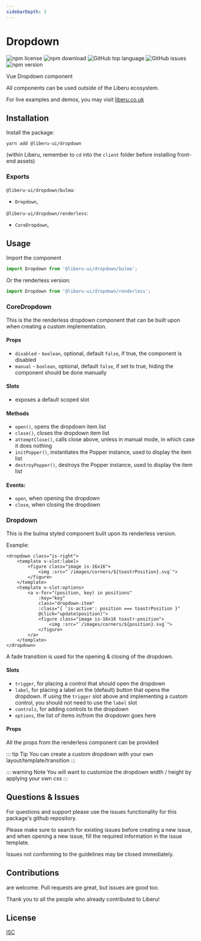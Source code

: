 ```yaml
---
sidebarDepth: 3
---
```


# Dropdown

![npm license](https://img.shields.io/npm/l/@liberu-ui/dropdown.svg) 
![npm download](https://img.shields.io/npm/dm/@liberu-ui/dropdown.svg) 
![GitHub top language](https://img.shields.io/github/languages/top/liberu-ui/dropdown.svg) 
![GitHub issues](https://img.shields.io/github/issues/liberu-ui/dropdown.svg) 
![npm version](https://img.shields.io/npm/v/@liberu-ui/dropdown.svg) 

Vue Dropdown component

All components can be used outside of the Liberu ecosystem.

For live examples and demos, you may visit [liberu.co.uk](https://www.liberu.co.uk)

## Installation

Install the package:
```
yarn add @liberu-ui/dropdown
```

(within Liberu, remember to `cd` into the `client` folder before installing front-end assets)

### Exports

`@liberu-ui/dropdown/bulma`:
- `Dropdown`,

`@liberu-ui/dropdown/renderless`:
- `CoreDropdown`,


## Usage

Import the component
```js
import Dropdown from '@liberu-ui/dropdown/bulma';
```

Or the renderless version:
```js
import Dropdown from '@liberu-ui/dropdown/renderless';
```

### CoreDropdown

This is the the renderless dropdown component that can be built upon when creating a custom implementation.

#### Props
- `disabled` - `boolean`, optional, default `false`, if true, the component is disabled
- `manual` - `boolean`, optional, default `false`, if set to true, hiding the component should be done manually

#### Slots
- exposes a default scoped slot
 
#### Methods
- `open()`, opens the dropdown item list
- `close()`, closes the dropdown item list
- `attemptClose()`, calls close above, unless in manual mode, in which case it does nothing
- `initPopper()`, instantiates the Popper instance, used to display the item list 
- `destroyPopper()`, destroys the Popper instance, used to display the item list 

#### Events:
- `open`, when opening the dropdown
- `close`, when closing the dropdown

### Dropdown

This is the bulma styled component built upon its renderless version.

Example:
```vue
<dropdown class="is-right">
    <template v-slot:label>
        <figure class="image is-16x16">
            <img :src="`/images/corners/${toastrPosition}.svg`">
        </figure>
    </template>
    <template v-slot:options>
        <a v-for="(position, key) in positions"
            :key="key"
            class="dropdown-item"
            :class="{ 'is-active': position === toastrPosition }"
            @click="update(position)">
            <figure class="image is-16x16 toastr-position">
                <img :src="`/images/corners/${position}.svg`">
            </figure>
        </a>
    </template>
</dropdown>
```

A fade transition is used for the opening & closing of the dropdown.

#### Slots
- `trigger`, for placing a control that should open the dropdown
- `label`, for placing a label on the (default) button that opens the dropdown. 
If using the `trigger` slot above and implementing a custom control, you should not need to use the `label` slot 
- `controls`, for adding controls to the dropdown
- `options`, the list of items in/from the dropdown goes here

#### Props

All the props from the renderless component can be provided

::: tip Tip
You can create a custom dropdown with your own layout/template/transition
:::

::: warning Note
You will want to customize the dropdown width / height by applying your own css
:::

## Questions & Issues

For questions and support please use the issues functionality
for this package's github repository.

Please make sure to search for existing issues before creating a new issue,
and when opening a new issue, fill the required information in the issue template.

Issues not conforming to the guidelines may be closed immediately.

## Contributions

are welcome. Pull requests are great, but issues are good too.

Thank you to all the people who already contributed to Liberu!

## License

[ISC](https://opliberuurce.org/licenses/ISC)
